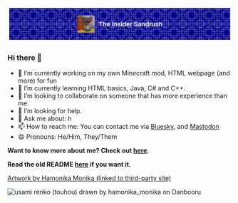 <p align="center" width="auto">
    <img width="auto" title="Header image" alt="Header image" src="github-header-image-new.png"> 
</p>

### Hi there 👋

- 🔭 I’m currently working on my own Minecraft mod, HTML webpage (and more) for fun
- 🌱 I’m currently learning HTML basics, Java, C# and C++.
- 👯 I’m looking to collaborate on someone that has more experience than me.
- 🤔 I’m looking for help.
- 💬 Ask me about: h
- 📫 How to reach me: You can contact me via [Bluesky](https://bsky.app/profile/did:plc:zdtbxbe2lvxc3aiyplqivtyd), and [Mastodon](https://mastodon.social/@theinsidersandrush@pawoo.net)
- 😄 Pronouns: He/Him, They/Them
<!--- ⚡ Fact:-->



__Want to know more about me? Check out [here](https://web.archive.org/web/20000301045908/http://x.com/).__

__Read the old README [here](OLDREADME.md) if you want it.__

[Artwork by Hamonika Monika (linked to third-party site)](https://danbooru.donmai.us/posts/6682205)

![usami renko (touhou) drawn by hamonika_monika on Danbooru](https://cdn.donmai.us/original/1c/37/__usami_renko_touhou_drawn_by_hamonika_monika__1c3729148d65e55bbdd5e6cc2b891fbf.jpg)

